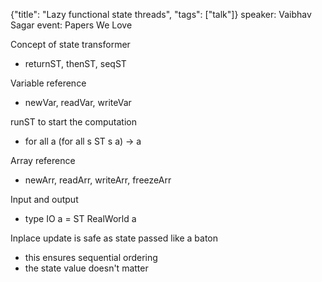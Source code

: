 {"title": "Lazy functional state threads", "tags": ["talk"]}
speaker: Vaibhav Sagar
event: Papers We Love

Concept of state transformer
* returnST, thenST, seqST

Variable reference
* newVar, readVar, writeVar

runST to start the computation
* for all a (for all s ST s a) -> a

Array reference
* newArr, readArr, writeArr, freezeArr

Input and output
* type IO a = ST RealWorld a

Inplace update is safe as state passed like a baton
* this ensures sequential ordering
* the state value doesn't matter

